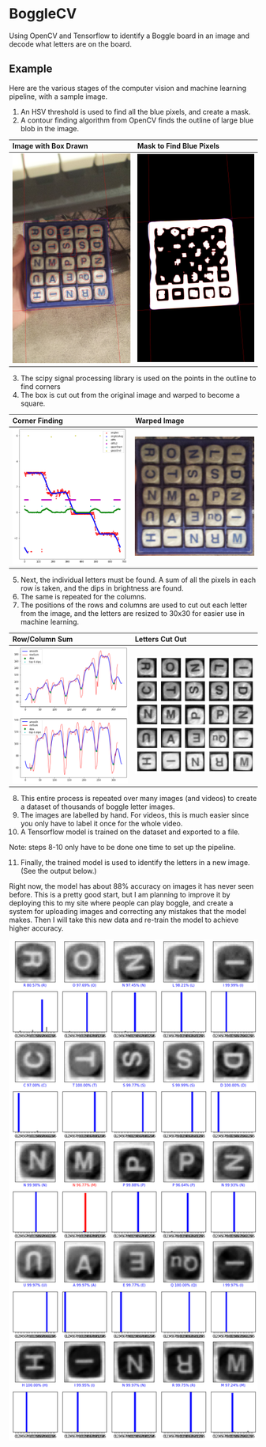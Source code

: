 # BoggleCV
Using OpenCV and Tensorflow to identify a Boggle board in an image and decode what letters are on the board.

## Example
Here are the various stages of the computer vision and machine learning pipeline, with a sample image.

1. An HSV threshold is used to find all the blue pixels, and create a mask.
2. A contour finding algorithm from OpenCV finds the outline of large blue blob in the image.


| Image with Box Drawn | Mask to Find Blue Pixels |
| :--- | :--- |
| ![debug1](images/debug1.png) | ![debug2](images/debug2.png) |

3. The scipy signal processing library is used on the points in the outline to find corners
4. The box is cut out from the original image and warped to become a square.


| Corner Finding | Warped Image |
| :--- | :--- |
| ![plot1](images/plot1.png) | ![debug3](images/debug3.png) |

5. Next, the individual letters must be found. A sum of all the pixels in each row is taken, and the dips in brightness are found.
6. The same is repeated for the columns.
7. The positions of the rows and columns are used to cut out each letter from the image, and the letters are resized to 30x30 for easier use in machine learning.


| Row/Column Sum | Letters Cut Out |
| :--- | :--- |
| ![plot2](images/plot2.png) | ![plot3](images/plot3.png) |

8. This entire process is repeated over many images (and videos) to create a dataset of thousands of boggle letter images.
9. The images are labelled by hand. For videos, this is much easier since you only have to label it once for the whole video.
10. A Tensorflow model is trained on the dataset and exported to a file.


Note: steps 8-10 only have to be done one time to set up the pipeline.


11. Finally, the trained model is used to identify the letters in a new image. (See the output below.)


Right now, the model has about 88% accuracy on images it has never seen before. This is a pretty good start, but I am planning to improve it by deploying this to my site where people can play boggle, and create a system for uploading images and correcting any mistakes that the model makes. Then I will take this new data and re-train the model to achieve higher accuracy.

![output](images/output.png)